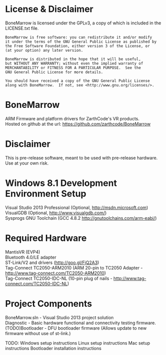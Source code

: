 License & Disclaimer
====================
BoneMarrow is licensed under the GPLv3, a copy of which is included in the LICENSE.txt file.  

    BoneMarrow is free software: you can redistribute it and/or modify
    it under the terms of the GNU General Public License as published by
    the Free Software Foundation, either version 3 of the License, or
    (at your option) any later version.
  
    BoneMarrow is distributed in the hope that it will be useful,
    but WITHOUT ANY WARRANTY; without even the implied warranty of
    MERCHANTABILITY or FITNESS FOR A PARTICULAR PURPOSE.  See the
    GNU General Public License for more details.
  
    You should have received a copy of the GNU General Public License
    along with BoneMarrow.  If not, see <http://www.gnu.org/licenses/>.
    

BoneMarrow
==========

ARM Firmware and platform drivers for ZarthCode's VR products.  
Hosted on github at the url: https://github.com/zarthcode/BoneMarrow  
  
Disclaimer
==========

This is pre-release software, meant to be used with pre-release hardware.  Use at your own risk.  
  
  
Windows 8.1 Development Environment Setup
=========================================
  
Visual Studio 2013 Professional (Optional, http://msdn.microsoft.com)  
VisualGDB (Optional, http://www.visualgdb.com/)  
Sysprogs GNU Toolchain (GCC 4.8.2 http://gnutoolchains.com/arm-eabi/)  
  
  
Required Hardware
=================
  
MantisVR (EVP4)  
Bluetooth 4.0/LE adapter  
ST-Link/V2 and drivers (http://goo.gl/FjQ2A3)  
Tag-Connect TC2050-ARM2010 (ARM 20-pin to TC2050 Adapter - http://www.tag-connect.com/TC2050-ARM2010)  
Tag-Connect TC2050-IDC-NL (10-pin plug of nails - http://www.tag-connect.com/TC2050-IDC-NL)  

Project Components
==================
  
BoneMarrow.sln - Visual Studio 2013 project solution  
Diagnostic - Basic hardware functional and connectivity testing firmware.  
(TODO)Bootloader - DFU bootloader firmware (Allows update to new firmware without use of st-link.)  
  
  
  
TODO:
Windows setup instructions
Linux setup instructions
Mac setup instructions
Bootloader installation instructions

